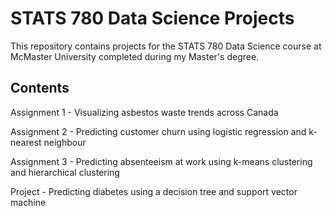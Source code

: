 # STATS 780 Data Science Projects
This repository contains projects for the STATS 780 Data Science course at McMaster University completed during my Master's degree.

## Contents
Assignment 1 - Visualizing asbestos waste trends across Canada

Assignment 2 - Predicting customer churn using logistic regression and k-nearest neighbour

Assignment 3 - Predicting absenteeism at work using k-means clustering and hierarchical clustering

Project - Predicting diabetes using a decision tree and support vector machine
